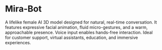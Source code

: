 # Mira-Bot
A lifelike female AI 3D model designed for natural, real-time conversation. It features expressive facial animation, fluid micro-gestures, and a warm, approachable presence. Voice input enables hands-free interaction. Ideal for customer support, virtual assistants, education, and immersive experiences.
